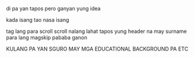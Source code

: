 di pa yan tapos pero ganyan yung idea

kada isang tao nasa isang <section> tag lang para scroll scroll nalang lahat tapos yung header na may surname para lang magskip pababa ganon

KULANG PA YAN SGURO MAY MGA EDUCATIONAL BACKGROUND PA ETC

